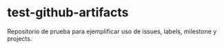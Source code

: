 # test-github-artifacts
Repositorio de prueba para ejemplificar uso de issues, labels, milestone y projects.

